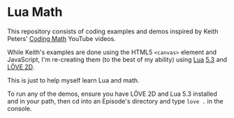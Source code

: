 # Lua Math

This repository consists of coding examples and demos inspired by Keith Peters' [Coding Math](https://www.youtube.com/user/codingmath) YouTube videos.

While Keith's examples are done using the HTML5 `<canvas>` element and JavaScript, I'm re-creating them (to the best of my ability) using [Lua](https://www.lua.org/) [5.3](https://www.lua.org/versions.html#5.3) and [LÖVE 2D](https://love2d.org/).

This is just to help myself learn Lua and math.

To run any of the demos, ensure you have LÖVE 2D and Lua 5.3 installed and in your path, then cd into an Episode's directory and type `love .` in the console.